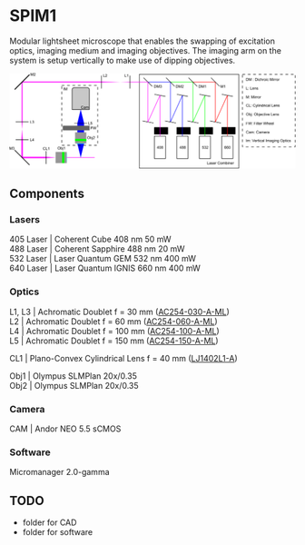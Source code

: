 # SPIM1

Modular lightsheet microscope that enables the swapping of excitation optics, imaging medium and imaging objectives. The imaging arm on the system is setup vertically to make use of dipping objectives. 

![System Schematic](https://github.com/YipLab/SPIM1/blob/main/images/schematic.png)

## Components

### Lasers  
405 Laser | Coherent Cube 408 nm 50 mW  
488 Laser | Coherent Sapphire 488 nm 20 mW  
532 Laser | Laser Quantum GEM 532 nm 400 mW  
640 Laser | Laser Quantum IGNIS 660 nm 400 mW

### Optics
L1, L3 | Achromatic Doublet f = 30 mm ([AC254-030-A-ML](https://www.thorlabs.com/thorproduct.cfm?partnumber=AC254-030-A-ML))  
L2 | Achromatic Doublet f = 60 mm ([AC254-060-A-ML](https://www.thorlabs.com/thorproduct.cfm?partnumber=AC254-060-A-ML))    
L4 | Achromatic Doublet f = 100 mm ([AC254-100-A-ML](https://www.thorlabs.com/thorproduct.cfm?partnumber=AC254-100-A-ML))   
L5 | Achromatic Doublet f = 150 mm ([AC254-150-A-ML](https://www.thorlabs.com/thorproduct.cfm?partnumber=AC254-150-A-ML))  
  
CL1 | Plano-Convex Cylindrical Lens f = 40 mm ([LJ1402L1-A](https://www.thorlabs.com/thorproduct.cfm?partnumber=LJ1402L1-A))  
  
Obj1 | Olympus SLMPlan 20x/0.35  
Obj2 | Olympus SLMPlan 20x/0.35

### Camera
CAM | Andor NEO 5.5 sCMOS  

### Software
Micromanager 2.0-gamma

## TODO  
* folder for CAD
* folder for software
